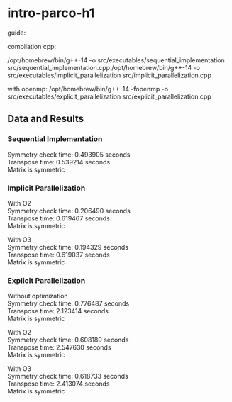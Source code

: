 # intro-parco-h1

guide:

compilation cpp:

/opt/homebrew/bin/g++-14 -o src/executables/sequential_implementation src/sequential_implementation.cpp
/opt/homebrew/bin/g++-14 -o src/executables/implicit_parallelization src/implicit_parallelization.cpp

with openmp:
/opt/homebrew/bin/g++-14 -fopenmp -o src/executables/explicit_parallelization src/explicit_parallelization.cpp

## Data and Results

### Sequential Implementation

Symmetry check time: 0.493905 seconds\
Transpose time: 0.539214 seconds\
Matrix is symmetric

### Implicit Parallelization

With O2\
Symmetry check time: 0.206490 seconds\
Transpose time: 0.619467 seconds\
Matrix is symmetric

With O3\
Symmetry check time: 0.194329 seconds\
Transpose time: 0.619037 seconds\
Matrix is symmetric

### Explicit Parallelization

Without optimization\
Symmetry check time: 0.776487 seconds\
Transpose time: 2.123414 seconds\
Matrix is symmetric

With O2\
Symmetry check time: 0.608189 seconds\
Transpose time: 2.547630 seconds\
Matrix is symmetric

With O3\
Symmetry check time: 0.618733 seconds\
Transpose time: 2.413074 seconds\
Matrix is symmetric
